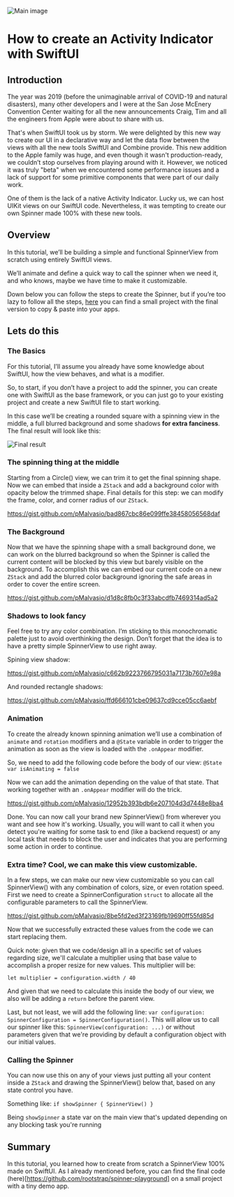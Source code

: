 ![Main image](images/spinner-cover.png)

# How to create an Activity Indicator with SwiftUI

## Introduction

The year was 2019 (before the unimaginable arrival of COVID-19 and natural disasters), many other developers and I were at the San Jose McEnery Convention Center waiting for all the new announcements Craig, Tim and all the engineers from Apple were about to share with us.  

That's when SwiftUI took us by storm. We were delighted by this new way to create our UI in a declarative way and let the data flow between the views with all the new tools SwiftUI and Combine provide. This new addition to the Apple family was huge, and even though it wasn't production-ready, we couldn’t stop ourselves from playing around with it. However, we noticed it was truly "beta" when we encountered some performance issues and a lack of support for some primitive components that were part of our daily work.

One of them is the lack of a native Activity Indicator. Lucky us, we can host UIKit views on our SwiftUI code. Nevertheless, it was tempting to create our own Spinner made 100% with these new tools.


## Overview

In this tutorial, we’ll be building a simple and functional SpinnerView from scratch using entirely SwiftUI views. 

We’ll animate and define a quick way to call the spinner when we need it, and who knows, maybe we have time to make it customizable.

Down below you can follow the steps to create the Spinner, but if you’re too lazy to follow all the steps, [here](https://github.com/rootstrap/spinner-playground) you can find a small project with the final version to copy & paste into your apps.

## Lets do this

### The Basics

For this tutorial, I’ll assume you already have some knowledge about SwiftUI, how the view behaves, and what is a modifier. 

So, to start, if you don’t have a project to add the spinner, you can create one with SwiftUI as the base framework, or you can just go to your existing project and create a new SwiftUI file to start working.

In this case we’ll be creating a rounded square with a spinning view in the middle, a full blurred background and some shadows **for extra fanciness**. The final result will look like this: 

![Final result](images/spinner-final-result.png)


### The spinning thing at the middle

Starting from a Circle() view, we can trim it to get the final spinning shape. Now we can embed that inside a `ZStack` and add a background color with opacity below the trimmed shape. Final details for this step: we can modify the frame, color, and corner radius of our `ZStack`. 

https://gist.github.com/pMalvasio/bad867cbc86e099ffe38458056568daf


### The Background

Now that we have the spinning shape with a small background done, we can work on the blurred background so when the Spinner is called the current content will be blocked by this view but barely visible on the background.
To accomplish this we can embed our current code on a new `ZStack` and add the blurred color background ignoring the safe areas in order to cover the entire screen.

https://gist.github.com/pMalvasio/d1d8c8fb0c3f33abcdfb7469314ad5a2


### Shadows to look fancy

Feel free to try any color combination. I’m sticking to this monochromatic palette just to avoid overthinking the design. Don’t forget that the idea is to have a pretty simple SpinnerView to use right away.

Spining view shadow:

https://gist.github.com/pMalvasio/c662b9223766795031a7173b7607e98a

And rounded rectangle shadows:

https://gist.github.com/pMalvasio/ffd666101cbe09637cd9cce05cc6aebf


### Animation

To create the already known spinning animation we’ll use a combination of `animate` and `rotation` modifiers and a `@State` variable in order to trigger the animation as soon as the view is loaded with the `.onAppear` modifier.

So, we need to add the following code before the body of our view: `@State var isAnimating = false`

Now we can add the animation depending on the value of that state. That working together with an `.onAppear` modifier will do the trick.

https://gist.github.com/pMalvasio/12952b393bdb6e207104d3d7448e8ba4

Done. You can now call your brand new SpinnerView() from wherever you want and see how it's working. Usually, you will want to call it when you detect you're waiting for some task to end (like a backend request) or any local task that needs to block the user and indicates that you are performing some action in order to continue.


### Extra time? Cool, we can make this view customizable.

In a few steps, we can make our new view customizable so you can call SpinnerView() with any combination of colors, size, or even rotation speed.
First we need to create a SpinnerConfiguration `struct` to allocate all the configurable parameters to call the SpinnerView.

https://gist.github.com/pMalvasio/8be5fd2ed3f23169fb19690ff55fd85d

Now that we successfully extracted these values from the code we can start replacing them. 

Quick note: given that we code/design all in a specific set of values regarding size, we'll calculate a multiplier using that base value to accomplish a proper resize for new values.
This multiplier will be: 

`let multiplier = configuration.width / 40`

And given that we need to calculate this inside the body of our view, we also will be adding a `return` before the parent view.

Last, but not least, we will add the following line: `var configuration: SpinnerConfiguration = SpinnerConfiguration()`. This will allow us to call our spinner like this: `SpinnerView(configuration: ...)` or without parameters given that we're providing by default a configuration object with our initial values.


### Calling the Spinner

You can now use this on any of your views just putting all your content inside a `ZStack` and drawing the SpinnerView() below that, based on any state control you have.

Something like: `if showSpinner { SpinnerView() }`

Being `showSpinner` a state var on the main view that's updated depending on any blocking task you're running


## Summary

In this tutorial, you learned how to create from scratch a SpinnerView 100% made on SwiftUI. As I already mentioned before, you can find the final code (here)[https://github.com/rootstrap/spinner-playground] on a small project with a tiny demo app.
